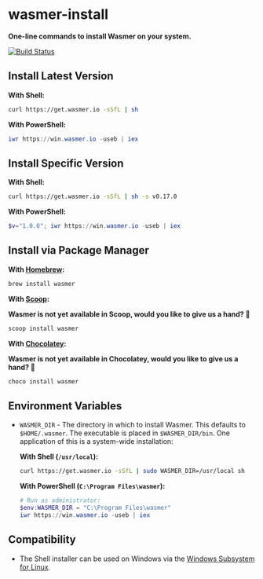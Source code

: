 # wasmer-install

**One-line commands to install Wasmer on your system.**

[![Build Status](https://github.com/wasmerio/wasmer-install/workflows/ci/badge.svg?branch=master)](https://github.com/wasmerio/wasmer-install/actions)

## Install Latest Version

**With Shell:**

```sh
curl https://get.wasmer.io -sSfL | sh
```

**With PowerShell:**

```powershell
iwr https://win.wasmer.io -useb | iex
```

## Install Specific Version

**With Shell:**

```sh
curl https://get.wasmer.io -sSfL | sh -s v0.17.0
```

**With PowerShell:**

```powershell
$v="1.0.0"; iwr https://win.wasmer.io -useb | iex
```

## Install via Package Manager

**With [Homebrew](https://formulae.brew.sh/formula/wasmer):**

```sh
brew install wasmer
```

**With [Scoop](https://github.com/ScoopInstaller/Main/blob/master/bucket/wasmer.json):**

**Wasmer is not yet available in Scoop, would you like to give us a hand? 🤗**

```powershell
scoop install wasmer
```

**With [Chocolatey](https://chocolatey.org/packages/wasmer):**

**Wasmer is not yet available in Chocolatey, would you like to give us a hand? 🤗**

```powershell
choco install wasmer
```

## Environment Variables

- `WASMER_DIR` - The directory in which to install Wasmer. This defaults to
  `$HOME/.wasmer`. The executable is placed in `$WASMER_DIR/bin`. One
  application of this is a system-wide installation:

  **With Shell (`/usr/local`):**

  ```sh
  curl https://get.wasmer.io -sSfL | sudo WASMER_DIR=/usr/local sh
  ```

  **With PowerShell (`C:\Program Files\wasmer`):**

  ```powershell
  # Run as administrator:
  $env:WASMER_DIR = "C:\Program Files\wasmer"
  iwr https://win.wasmer.io -useb | iex
  ```

## Compatibility

- The Shell installer can be used on Windows via the [Windows Subsystem for Linux](https://docs.microsoft.com/en-us/windows/wsl/about).

